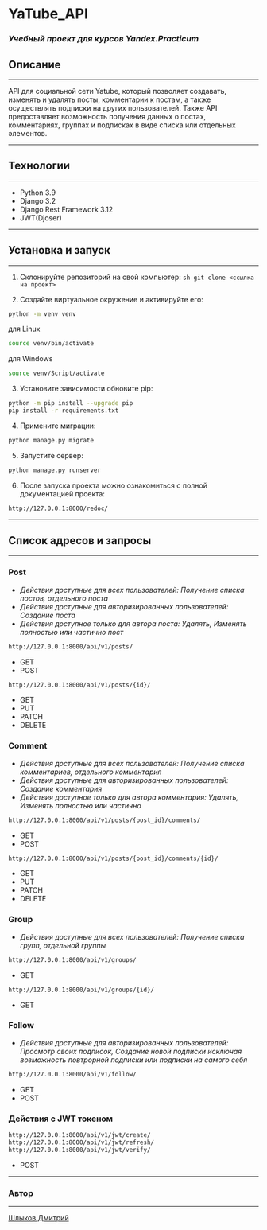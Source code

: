 # YaTube_API
### _Учебный проект для курсов Yandex.Practicum_

## Описание
___
API для социальной сети Yatube, который позволяет создавать, изменять и удалять посты, комментарии к постам, а также осуществлять подписки на других пользователей. Также API предоставляет возможность получения данных о постах, комментариях, группах и подписках в виде списка или отдельных элементов.
___
## Технологии
___
- Python 3.9
- Django 3.2
- Django Rest Framework 3.12
- JWT(Djoser)
___
## Установка и запуск
___
1. Склонируйте репозиторий на свой компьютер:
```sh git clone <ссылка на проект>```

2. Создайте виртуальное окружение и активируйте его:
```sh
python -m venv venv
```

для Linux 

```sh
source venv/bin/activate
``` 

для Windows 

```sh
source venv/Script/activate
``` 

3. Установите зависимости обновите pip:
```sh
python -m pip install --upgrade pip
pip install -r requirements.txt
```

4. Примените миграции:
```sh
python manage.py migrate
```

5. Запустите сервер:
```sh
python manage.py runserver
```

6. После запуска проекта можно ознакомиться с полной документацией проекта:
```sh
http://127.0.0.1:8000/redoc/
```
___
## Список адресов и запросы
___
### Post
- _Действия доступные для всех пользователей: Получение списка постов, отдельного поста_
- _Действия доступные для авторизированных пользователей: Создание поста_
- _Действия доступное только для автора поста: Удалять, Изменять полностью или частично пост_

```sh
http://127.0.0.1:8000/api/v1/posts/
```
- GET
- POST
```sh
http://127.0.0.1:8000/api/v1/posts/{id}/
```
- GET
- PUT
- PATCH
- DELETE

### Comment
- _Действия доступные для всех пользователей: Получение списка комментариев, отдельного комментария_
- _Действия доступные для авторизированных пользователей: Создание комментария_
- _Действия доступное только для автора комментария: Удалять, Изменять полностью или частично_
```sh
http://127.0.0.1:8000/api/v1/posts/{post_id}/comments/
```
- GET
- POST
```sh
http://127.0.0.1:8000/api/v1/posts/{post_id}/comments/{id}/
```
- GET
- PUT
- PATCH
- DELETE

### Group
- _Действия доступные для всех пользователей: Получение списка групп, отдельной группы_

```sh
http://127.0.0.1:8000/api/v1/groups/
```
- GET
```sh
http://127.0.0.1:8000/api/v1/groups/{id}/
```
- GET

### Follow
- _Действия доступные для авторизированных пользователей: Просмотр своих подписок, Создание новой подписки исключая возможность повтрорной подписки или подписки на самого себя_
```sh
http://127.0.0.1:8000/api/v1/follow/
```
- GET
- POST
### Действия с JWT токеном
```sh
http://127.0.0.1:8000/api/v1/jwt/create/
http://127.0.0.1:8000/api/v1/jwt/refresh/
http://127.0.0.1:8000/api/v1/jwt/verify/
```
- POST

___
### Автор
___
[Шлыков Дмитрий](https://github.com/ShlykovDmitriy)

